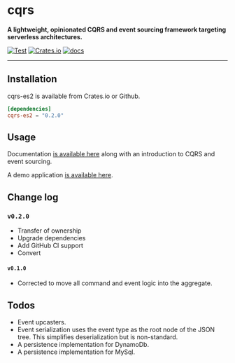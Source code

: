 # cqrs

**A lightweight, opinionated CQRS and event sourcing framework targeting serverless architectures.**

[![Test](https://github.com/brgirgis/cqrs/actions/workflows/rust-ci.yml/badge.svg)](https://github.com/brgirgis/cqrs/actions/workflows/rust-ci.yml)
[![Crates.io](https://img.shields.io/crates/v/cqrs-es2)](https://crates.io/crates/cqrs-es2)
[![docs](https://img.shields.io/badge/API-docs-blue.svg)](https://docs.rs/cqrs-es2)

---

## Installation

cqrs-es2 is available from Crates.io or Github.

```toml
[dependencies]
cqrs-es2 = "0.2.0"
```

## Usage

Documentation [is available here](https://doc.rust-cqrs.org) along with an introduction to CQRS and event sourcing.

A demo application [is available here](https://github.com/brgirgis/cqrs-demo).

## Change log

### `v0.2.0`

- Transfer of ownership
- Upgrade dependencies
- Add GitHub CI support
- Convert

#### `v0.1.0`

- Corrected to move all command and event logic into the aggregate.

## Todos

- Event upcasters.
- Event serialization uses the event type as the root node of the JSON tree. This simplifies
  deserialization but is non-standard.
- A persistence implementation for DynamoDb.
- A persistence implementation for MySql.
